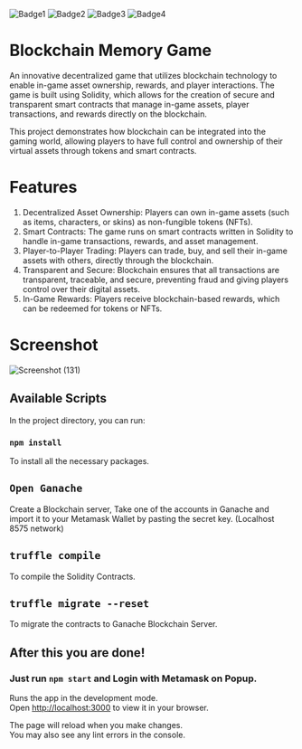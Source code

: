 ![Badge1](https://img.shields.io/badge/Ethereum-3C3C3D?style=for-the-badge&logo=Ethereum&logoColor=white)
![Badge2](https://img.shields.io/badge/React-20232A?style=for-the-badge&logo=react&logoColor=61DAFB)
![Badge3](https://img.shields.io/badge/Visual_Studio_Code-0078D4?style=for-the-badge&logo=visual%20studio%20code&logoColor=white)
![Badge4](https://img.shields.io/badge/Solidity-e6e6e6?style=for-the-badge&logo=solidity&logoColor=black)

# Blockchain Memory Game 

An innovative decentralized game that utilizes blockchain technology to enable in-game asset ownership, rewards, and player interactions. The game is built using Solidity, which allows for the creation of secure and transparent smart contracts that manage in-game assets, player transactions, and rewards directly on the blockchain.

This project demonstrates how blockchain can be integrated into the gaming world, allowing players to have full control and ownership of their virtual assets through tokens and smart contracts.

# Features 
1. Decentralized Asset Ownership: Players can own in-game assets (such as items, characters, or skins) as non-fungible tokens (NFTs).
2. Smart Contracts: The game runs on smart contracts written in Solidity to handle in-game transactions, rewards, and asset management.
3. Player-to-Player Trading: Players can trade, buy, and sell their in-game assets with others, directly through the blockchain.
4. Transparent and Secure: Blockchain ensures that all transactions are transparent, traceable, and secure, preventing fraud and giving players control over their digital assets.
5. In-Game Rewards: Players receive blockchain-based rewards, which can be redeemed for tokens or NFTs.

# Screenshot

![Screenshot (131)](https://user-images.githubusercontent.com/57758789/169658040-3cc0f0f8-3ccc-4c72-81ed-3c760c60099a.png)

## Available Scripts

In the project directory, you can run:

### `npm install`

To install all the necessary packages.

## `Open Ganache`
Create a Blockchain server,
Take one of the accounts in Ganache and import it to your Metamask Wallet by pasting the secret key. (Localhost 8575 network)

## `truffle compile`
To compile the Solidity Contracts.

## `truffle migrate --reset`
To migrate the contracts to Ganache Blockchain Server.

## After this you are done!

### Just run `npm start` and Login with Metamask on Popup.

Runs the app in the development mode.\
Open [http://localhost:3000](http://localhost:3000) to view it in your browser.

The page will reload when you make changes.\
You may also see any lint errors in the console.

